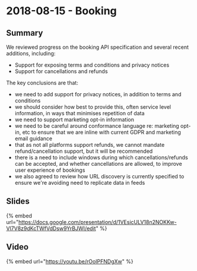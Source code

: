# 2018-08-15 - Booking

## Summary

We reviewed progress on the booking API specification and several recent additions, including:

* Support for exposing terms and conditions and privacy notices
* Support for cancellations and refunds

The key conclusions are that:

* we need to add support for privacy notices, in addition to terms and conditions
* we should consider how best to provide this, often service level information, in ways that minimises repetition of data
* we need to support marketing opt-in information
* we need to be careful around conformance language re: marketing opt-in, etc to ensure that we are inline with current GDPR and marketing email guidance
* that as not all platforms support refunds, we cannot mandate refund/cancellation support, but it will be recommended
* there is a need to include windows during which cancellations/refunds can be accepted, and whether cancellations are allowed, to improve user experience of bookings
* we also agreed to review how URL discovery is currently specified to ensure we're avoiding need to replicate data in feeds

## Slides

{% embed url="https://docs.google.com/presentation/d/1VEsicULV18n2NOKKw-Vl7V8z9dKcTWfVdDsw9YrBJWI/edit" %}

## Video

{% embed url="https://youtu.be/rOoIPFNDgXw" %}
